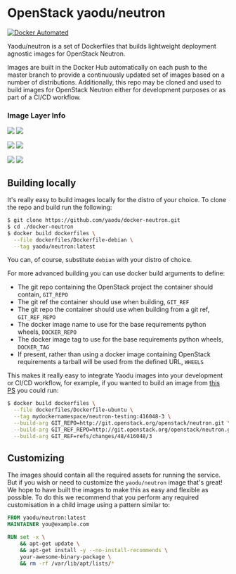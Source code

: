 # OpenStack yaodu/neutron
[![Docker Automated](https://img.shields.io/docker/automated/yaodu/neutron.svg)](https://hub.docker.com/r/yaodu/neutron/)

Yaodu/neutron is a set of Dockerfiles that builds lightweight deployment agnostic images for OpenStack Neutron.

Images are built in the Docker Hub automatically on each push to the master branch to provide a continuously updated set of images based on a number of distributions. Additionally, this repo may be cloned and used to build images for OpenStack Neutron either for development purposes or as part of a CI/CD workflow.


### Image Layer Info
[![](https://images.microbadger.com/badges/version/yaodu/neutron:latest.svg)](https://microbadger.com/images/yaodu/neutron:latest "yaodu/neutron:latest") [![](https://images.microbadger.com/badges/image/yaodu/neutron:latest.svg)](https://microbadger.com/images/yaodu/neutron:latest "yaodu/neutron:latest")

[![](https://images.microbadger.com/badges/version/yaodu/neutron:ubuntu.svg)](https://microbadger.com/images/yaodu/neutron:ubuntu "yaodu/neutron:ubuntu") [![](https://images.microbadger.com/badges/image/yaodu/neutron:ubuntu.svg)](https://microbadger.com/images/yaodu/neutron:ubuntu "yaodu/neutron:ubuntu")

[![](https://images.microbadger.com/badges/version/yaodu/neutron:centos.svg)](https://microbadger.com/images/yaodu/neutron:centos "yaodu/neutron:centos") [![](https://images.microbadger.com/badges/image/yaodu/neutron:centos.svg)](https://microbadger.com/images/yaodu/neutron:centos "yaodu/neutron:centos")


## Building locally
It's really easy to build images locally for the distro of your choice. To clone the repo and build run the following:
``` bash
$ git clone https://github.com/yaodu/docker-neutron.git
$ cd ./docker-neutron
$ docker build dockerfiles \
  --file dockerfiles/Dockerfile-debian \
  --tag yaodu/neutron:latest
```
You can, of course, substitute `debian` with your distro of choice.

For more advanced building you can use docker build arguments to define:
  * The git repo containing the OpenStack project the container should contain, `GIT_REPO`
  * The git ref the container should use when building, `GIT_REF`
  * The git repo the container should use when building from a git ref, `GIT_REF_REPO`
  * The docker image name to use for the base requirements python wheels, `DOCKER_REPO`
  * The docker image tag to use for the base requirements python wheels, `DOCKER_TAG`
  * If present, rather than using a docker image containing OpenStack requirements a tarball will be used from the defined URL, `WHEELS`

This makes it really easy to integrate Yaodu images into your development or CI/CD workflow, for example, if you wanted to build an image from [this PS](https://review.openstack.org/#/c/416048/4) you could run:
``` bash
$ docker build dockerfiles \
  --file dockerfiles/Dockerfile-ubuntu \
  --tag mydockernamespace/neutron-testing:416048-3 \
  --build-arg GIT_REPO=http://git.openstack.org/openstack/neutron.git \
  --build-arg GIT_REF_REPO=http://git.openstack.org/openstack/neutron.git \
  --build-arg GIT_REF=refs/changes/48/416048/3
```


## Customizing
The images should contain all the required assets for running the service. But if you wish or need to customize the `yaodu/neutron` image that's great! We hope to have built the images to make this as easy and flexible as possible. To do this we recommend that you perform any required customisation in a child image using a pattern similar to:

``` Dockerfile
FROM yaodu/neutron:latest
MAINTAINER you@example.com

RUN set -x \
    && apt-get update \
    && apt-get install -y --no-install-recommends \
    your-awesome-binary-package \
    && rm -rf /var/lib/apt/lists/*
```

